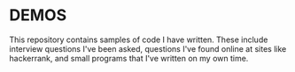 # DEMOS
This repository contains samples of code I have written.
These include interview questions I've been asked, questions I've found online at sites like hackerrank, and small programs that I've written on my own time.
